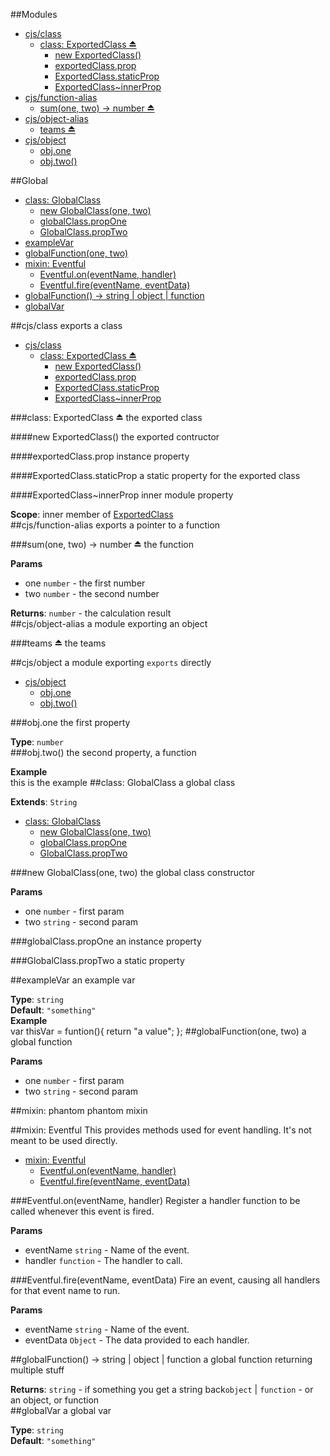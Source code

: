 ##Modules
* [cjs/class](#module_cjs/class)
  * [class: ExportedClass ⏏](#exp_module_cjs/class^ExportedClass)
    * [new ExportedClass()](#new_module_cjs/class^ExportedClass())
    * [exportedClass.prop](#module_cjs/class^ExportedClass#prop)
    * [ExportedClass.staticProp](#module_cjs/class^ExportedClass.staticProp)
    * [ExportedClass~innerProp](#module_cjs/class^ExportedClass..innerProp)
* [cjs/function-alias](#module_cjs/function-alias)
  * [sum(one, two) -> number ⏏](#exp_module_cjs/function-alias^sum)
* [cjs/object-alias](#module_cjs/object-alias)
  * [teams ⏏](#exp_module_cjs/object-alias^teams)
* [cjs/object](#module_cjs/object)
  * [obj.one](#module_cjs/object.one)
  * [obj.two()](#module_cjs/object.two)

##Global
* [class: GlobalClass](#GlobalClass)
  * [new GlobalClass(one, two)](#new_GlobalClass())
  * [globalClass.propOne](#GlobalClass#propOne)
  * [GlobalClass.propTwo](#GlobalClass.propTwo)
* [exampleVar](#exampleVar)
* [globalFunction(one, two)](#globalFunction)
* [mixin: Eventful](#Eventful)
  * [Eventful.on(eventName, handler)](#Eventful.on)
  * [Eventful.fire(eventName, eventData)](#Eventful.fire)
* [globalFunction() -> string | object | function](#globalFunction)
* [globalVar](#globalVar)

<a name="module_cjs/class"></a>
##cjs/class
exports a class

* [cjs/class](#module_cjs/class)
  * [class: ExportedClass ⏏](#exp_module_cjs/class^ExportedClass)
    * [new ExportedClass()](#new_module_cjs/class^ExportedClass())
    * [exportedClass.prop](#module_cjs/class^ExportedClass#prop)
    * [ExportedClass.staticProp](#module_cjs/class^ExportedClass.staticProp)
    * [ExportedClass~innerProp](#module_cjs/class^ExportedClass..innerProp)

<a name="exp_module_cjs/class^ExportedClass"></a>
###class: ExportedClass ⏏
the exported class

<a name="new_module_cjs/class^ExportedClass()"></a>
####new ExportedClass()
the exported contructor

<a name="module_cjs/class^ExportedClass#prop"></a>
####exportedClass.prop
instance property

<a name="module_cjs/class^ExportedClass.staticProp"></a>
####ExportedClass.staticProp
a static property for the exported class

<a name="module_cjs/class^ExportedClass..innerProp"></a>
####ExportedClass~innerProp
inner module property

**Scope**: inner member of [ExportedClass](#exp_module_cjs/class^ExportedClass)  
<a name="module_cjs/function-alias"></a>
##cjs/function-alias
exports a pointer to a function

<a name="exp_module_cjs/function-alias^sum"></a>
###sum(one, two) -> number ⏏
the function

**Params**

- one `number` - the first number  
- two `number` - the second number  

**Returns**: `number` - the calculation result  
<a name="module_cjs/object-alias"></a>
##cjs/object-alias
a module exporting an object

<a name="exp_module_cjs/object-alias^teams"></a>
###teams ⏏
the teams

<a name="module_cjs/object"></a>
##cjs/object
a module exporting `exports` directly

* [cjs/object](#module_cjs/object)
  * [obj.one](#module_cjs/object.one)
  * [obj.two()](#module_cjs/object.two)

<a name="module_cjs/object.one"></a>
###obj.one
the first property

**Type**: `number`  
<a name="module_cjs/object.two"></a>
###obj.two()
the second property, a function

**Example**  
this is the example
<a name="GlobalClass"></a>
##class: GlobalClass
a global class

**Extends**: `String`  
* [class: GlobalClass](#GlobalClass)
  * [new GlobalClass(one, two)](#new_GlobalClass())
  * [globalClass.propOne](#GlobalClass#propOne)
  * [GlobalClass.propTwo](#GlobalClass.propTwo)

<a name="new_GlobalClass()"></a>
###new GlobalClass(one, two)
the global class constructor

**Params**

- one `number` - first param  
- two `string` - second param  

<a name="GlobalClass#propOne"></a>
###globalClass.propOne
an instance property

<a name="GlobalClass.propTwo"></a>
###GlobalClass.propTwo
a static property

<a name="exampleVar"></a>
##exampleVar
an example var

**Type**: `string`  
**Default**: `"something"`  
**Example**  
var thisVar = funtion(){
    return "a value";
};
<a name="globalFunction"></a>
##globalFunction(one, two)
a global function

**Params**

- one `number` - first param  
- two `string` - second param  

<a name="phantom"></a>
##mixin: phantom
phantom mixin

<a name="Eventful"></a>
##mixin: Eventful
This provides methods used for event handling. It's not meant to
be used directly.

* [mixin: Eventful](#Eventful)
  * [Eventful.on(eventName, handler)](#Eventful.on)
  * [Eventful.fire(eventName, eventData)](#Eventful.fire)

<a name="Eventful.on"></a>
###Eventful.on(eventName, handler)
Register a handler function to be called whenever this event is fired.

**Params**

- eventName `string` - Name of the event.  
- handler `function` - The handler to call.  

<a name="Eventful.fire"></a>
###Eventful.fire(eventName, eventData)
Fire an event, causing all handlers for that event name to run.

**Params**

- eventName `string` - Name of the event.  
- eventData `Object` - The data provided to each handler.  

<a name="globalFunction"></a>
##globalFunction() -> string | object | function
a global function returning multiple stuff

**Returns**: `string` - if something you get a string back`object` | `function` - or an object, or function  
<a name="globalVar"></a>
##globalVar
a global var

**Type**: `string`  
**Default**: `"something"`  
